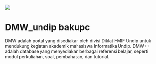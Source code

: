 ![](https://pbs.twimg.com/profile_images/1247821813805019136/H3-YemCc_400x400.jpg)

# DMW_undip bakupc
DMW adalah portal yang disediakan oleh divisi Diklat HMIF Undip untuk mendukung kegiatan akademik mahasiswa Informatika Undip. DMW++ adalah database yang menyediakan berbagai referensi belajar, seperti modul perkuliahan, soal, pembahasan, dan tutorial.
